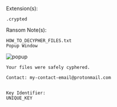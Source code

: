 Extension(s): 
```
.crypted
```
Ransom Note(s): 
```
HOW_TO_DECYPHER_FILES.txt
Popup Window
```
![popup](https://github.com/user-attachments/assets/e601f871-507e-4cff-af95-dbf1d92d0656)
```
Your files were safely cyphered.

Contact: my-contact-email@protonmail.com


Key Identifier:
UNIQUE_KEY
```
